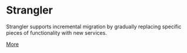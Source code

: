 # Strangler
Strangler supports incremental migration by gradually replacing specific pieces of functionality with new services.

[More](https://docs.microsoft.com/azure/architecture/patterns/strangler)
